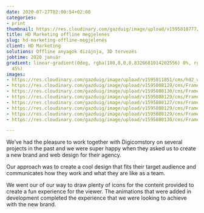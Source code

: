```yaml
---
date: 2020-07-27T02:00:54+02:00
categories:
- print
thumbnail: https://res.cloudinary.com/gazduig/image/upload/v1595810777/cms/HD_ra9adj.png
title: HD Marketing offline megjelenés
slug: hd-marketing-offline-megjelenés
client: HD Marketing
solutions: Offline anyagok dizájnja, 3D tervezés
jobtime: 2020 január
gradient: linear-gradient(0deg, rgba(180,0,0,0.8326681014202556) 0%, rgba(53,149,130,0)
  45%)
images:
- https://res.cloudinary.com/gazduig/image/upload/v1595811851/cms/hd2_w3rdb4.jpg
- https://res.cloudinary.com/gazduig/image/upload/v1595808129/cms/Frame_4_a6uwll.webp
- https://res.cloudinary.com/gazduig/image/upload/v1595808130/cms/Frame_3_myzlnk.webp
- https://res.cloudinary.com/gazduig/image/upload/v1595808129/cms/Frame_1_tkvraj.webp
- https://res.cloudinary.com/gazduig/image/upload/v1595808127/cms/Frame_2_gahqam.webp
- https://res.cloudinary.com/gazduig/image/upload/v1595808129/cms/Frame_8_yhff3y.webp
- https://res.cloudinary.com/gazduig/image/upload/v1595808129/cms/Frame_6_jonks5.webp
- https://res.cloudinary.com/gazduig/image/upload/v1595808130/cms/Frame_5_inkv7n.webp

---
```

We’ve had the pleasure to work together with Digicomstory on several projects in the past and we were super happy when they asked us to create a new brand and web design for their agency.

Our approach was to create a cool design that fits their target audience and communicates how they work and what they are like as a team.

We went our of our way to draw plenty of icons for the content provided to create a fun experience for the viewer. The animations that were added in development completed the experience that we were looking to achieve with the new brand.